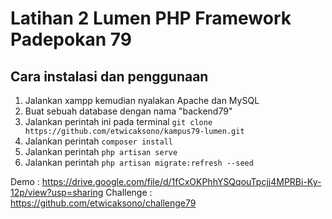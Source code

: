 # Latihan 2 Lumen PHP Framework Padepokan 79


## Cara instalasi dan penggunaan

1. Jalankan xampp kemudian nyalakan Apache dan MySQL
2. Buat sebuah database dengan nama "backend79"
3. Jalankan perintah ini pada terminal `git clone https://github.com/etwicaksono/kampus79-lumen.git`
4. Jalankan perintah `composer install`
5. Jalankan perintah `php artisan serve`
6. Jalankan perintah `php artisan migrate:refresh --seed`


Demo : https://drive.google.com/file/d/1fCxOKPhhYSQqouTpcjj4MPRBi-Ky-12p/view?usp=sharing
Challenge : https://github.com/etwicaksono/challenge79

